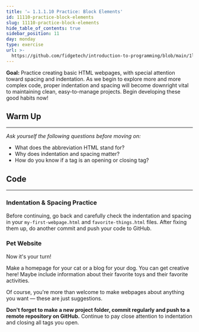 ```yaml
---
title: '✏️ 1.1.1.10 Practice: Block Elements'
id: 11110-practice-block-elements
slug: 11110-practice-block-elements
hide_table_of_contents: true
sidebar_position: 11
day: monday
type: exercise
url: >-
  https://github.com/fidgetech/introduction-to-programming/blob/main/1l_classwork_practice_block_elements.md
---
```


**Goal:** Practice creating basic HTML webpages, with special attention toward spacing and indentation. As we begin to explore more and more complex code, proper indentation and spacing will become downright vital to maintaining clean, easy-to-manage projects. Begin developing these good habits now!

## Warm Up
---

_Ask yourself the following questions before moving on:_

* What does the abbreviation HTML stand for?
* Why does indentation and spacing matter?
* How do you know if a tag is an opening or closing tag?

## Code
---

### Indentation & Spacing Practice

Before continuing, go back and carefully check the indentation and spacing in your `my-first-webpage.html` and `favorite-things.html` files. After fixing them up, do another commit and push your code to GitHub.

### Pet Website

Now it's your turn!

Make a homepage for your cat or a blog for your dog. You can get creative here! Maybe include information about their favorite toys and their favorite activities.

Of course, you're more than welcome to make webpages about anything you want — these are just suggestions.

**Don't forget to make a new project folder, commit regularly and push to a remote repository on GitHub.**  Continue to pay close attention to indentation and closing all tags you open.

